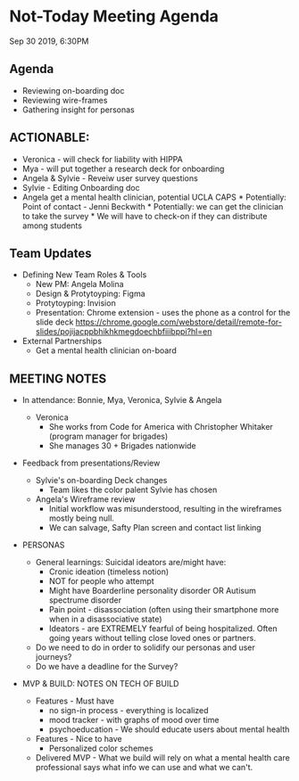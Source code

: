 
# Not-Today Meeting Agenda
Sep 30 2019, 6:30PM

## Agenda
  * Reviewing on-boarding doc
  * Reviewing wire-frames
  * Gathering insight for personas

## ACTIONABLE: 
* Veronica - will check for liability with HIPPA
* Mya - will put together a research deck for onboarding
* Angela & Sylvie - Reveiw user survey questions
* Sylvie - Editing Onboarding doc
* Angela get a mental health clinician, potential UCLA CAPS
      * Potentially: Point of contact - Jenni Beckwith
      * Potentially: we can get the clinician to take the survey
      * We will have to check-on if they can distribute among students

## Team Updates
  * Defining New Team Roles & Tools
    * New PM: Angela Molina  
    * Design & Protytoyping: Figma
    * Protytoyping: Invision
    * Presentation: Chrome extension - uses the phone as a control for the slide deck
https://chrome.google.com/webstore/detail/remote-for-slides/pojijacppbhikhkmegdoechbfiiibppi?hl=en
  * External Partnerships
    * Get a mental health clinician on-board
      
  
## MEETING NOTES
* In attendance: Bonnie, Mya, Veronica, Sylvie & Angela
  * Veronica 
    * She works from Code for America with Christopher Whitaker (program manager for brigades)
    * She manages 30 + Brigades nationwide

* Feedback from presentations/Review
  * Sylvie's on-boarding Deck changes 
    * Team likes the color palent Sylvie has chosen
  * Angela's Wireframe review
    * Initial workflow was misunderstood, resulting in the wireframes mostly being null. 
    * We can salvage, Safty Plan screen and contact list linking

* PERSONAS 
  * General learnings: Suicidal ideators are/might have: 
    * Cronic ideation (timeless notion)
    * NOT for people who attempt 
    * Might have Boarderline personality disorder OR Autisum spectrume disorder
    * Pain point - disassociation (often using their smartphone more when in a disassociative state)
    * Ideators - are EXTREMELY fearful of being hospitalized. Often going years without telling close loved ones or partners. 
  * Do we need to do in order to solidify our personas and user journeys?
  * Do we have a deadline for the Survey? 

* MVP & BUILD: NOTES ON TECH OF BUILD
  * Features - Must have 
    * no sign-in process - everything is localized
    * mood tracker - with graphs of mood over time
    * psychoeducation - We should educate users about mental health    
  * Features - Nice to have 
    * Personalized color schemes 
  * Delivered MVP - What we build will rely on what a mental health care professional says what info we can use and what we can't.
  

